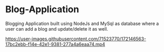 # Blog-Application
Blogging Application built using NodeJs and MySql as database where a user can add a blog and update/delete it as well.


https://user-images.githubusercontent.com/71523770/172146563-17bc2ebb-f14e-42e1-9381-277a4a6eaa74.mp4

